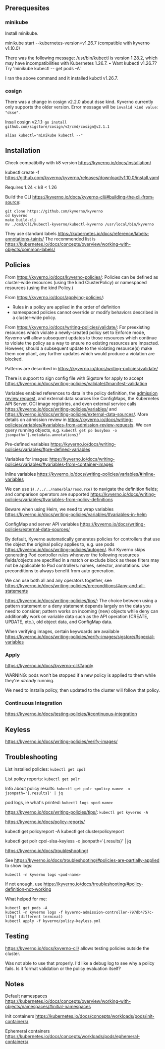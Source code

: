 ## Prerequesites

### minikube

Install minikube.

minikube start --kubernetes-version=v1.26.7 (compatible with kyverno v1.10.0)

There was the following message:
/usr/bin/kubectl is version 1.28.2, which may have incompatibilities with Kubernetes 1.26.7.
    ▪ Want kubectl v1.26.7? Try 'minikube kubectl -- get pods -A'

I ran the above command and it installed kubctl v1.26.7.

### cosign

There was a change in cosign v2.2.0 about dsse kind. Kyverno currently only supports the older version.
Error message will be `invalid kind value: "dsse"`.

Insall cosign v2.1.1: `go install github.com/sigstore/cosign/v2/cmd/cosign@v2.1.1`

`alias kubectl="minikube kubectl --"`

## Installation

Check compatibilty with k8 version https://kyverno.io/docs/installation/

kubectl create -f https://github.com/kyverno/kyverno/releases/download/v1.10.0/install.yaml

Requires 1.24 < k8 < 1.26

Build the CLI https://kyverno.io/docs/kyverno-cli/#building-the-cli-from-source:

```
git clone https://github.com/kyverno/kyverno
cd kyverno
make build-cli
mv ./cmd/cli/kubectl-kyverno/kubectl-kyverno /usr/local/bin/kyverno
```

They use standard labels https://kubernetes.io/docs/reference/labels-annotations-taints/
The recommended list is https://kubernetes.io/docs/concepts/overview/working-with-objects/common-labels/

## Policies

From https://kyverno.io/docs/kyverno-policies/: Policies can be defined as cluster-wide resources (using the kind ClusterPolicy) or namespaced resources (using the kind Policy.) 

From https://kyverno.io/docs/applying-policies/:
- Rules in a policy are applied in the order of definition 
- namespaced policies cannot override or modify behaviors described in a cluster-wide policy.

From https://kyverno.io/docs/writing-policies/validate/: For preexisting resources which violate a newly-created policy set to Enforce mode, Kyverno will allow subsequent updates to those resources which continue to violate the policy as a way to ensure no existing resources are impacted. However, should a subsequent update to the violating resource(s) make them compliant, any further updates which would produce a violation are blocked.

Patterns are described in https://kyverno.io/docs/writing-policies/validate/

There is support to sign config file with Sigstore for apply to accept https://kyverno.io/docs/writing-policies/validate/#manifest-validation

Variables enabled references to data in the policy definition, the [admission review request](https://kubernetes.io/docs/reference/access-authn-authz/extensible-admission-controllers/#request), and external data sources like ConfigMaps, the Kubernetes API Server, OCI image registries, and even external service calls https://kyverno.io/docs/writing-policies/variables/ and https://kyverno.io/docs/writing-policies/external-data-sources/. More details on admission review in https://kyverno.io/docs/writing-policies/variables/#variables-from-admission-review-requests. We can query running objects, e.g. `kubectl get po busybox -o jsonpath='{.metadata.annotations}'`

Pre-defined variables https://kyverno.io/docs/writing-policies/variables/#pre-defined-variables

Variables for images: https://kyverno.io/docs/writing-policies/variables/#variables-from-container-images

Inline variables https://kyverno.io/docs/writing-policies/variables/#inline-variables

We can use `$(./../../name/bla/resource)` to navigate the definition fields; and comparison operators are supported https://kyverno.io/docs/writing-policies/variables/#variables-from-policy-definitions

Beware when using Helm, we need to wrap variables https://kyverno.io/docs/writing-policies/variables/#variables-in-helm

ConfigMap and server API variables https://kyverno.io/docs/writing-policies/external-data-sources/

By default, Kyverno automatically generates policies for controllers that use the object the original policy applies to, e.g. use pods https://kyverno.io/docs/writing-policies/autogen/. But Kyverno skips generating Pod controller rules whenever the following resources fields/objects are specified in a match or exclude block as these filters may not be applicable to Pod controllers: names, selector, annotations. Use preconditions to always benefit from auto generation.

We can use both all and any operators together, see https://kyverno.io/docs/writing-policies/preconditions/#any-and-all-statements

https://kyverno.io/docs/writing-policies/tips/: The choice between using a pattern statement or a deny statement depends largely on the data you need to consider; pattern works on incoming (new) objects while deny can additionally work on variable data such as the API operation (CREATE, UPDATE, etc.), old object data, and ConfigMap data.

When verifying images, certain keywoards are available https://kyverno.io/docs/writing-policies/verify-images/sigstore/#special-variables

### Apply

https://kyverno.io/docs/kyverno-cli/#apply

WARNING: pods won't be stopped if a new policy is applied to them while they're _already_ running.

We need to installa policy, then updated to the cluster will follow that policy.

### Continuous Integration

https://kyverno.io/docs/testing-policies/#continuous-integration

## Keyless

https://kyverno.io/docs/writing-policies/verify-images/

## Troubleshooting

List installed policies: `kubectl get cpol`

List policy reports: `kubectl get polr`

Info about policy results: `kubectl get polr <policy-name> -o jsonpath='{.results}' | jq`

pod logs, ie what's printed: `kubectl logs <pod-name>`

https://kyverno.io/docs/writing-policies/tips/: `kubectl get kyverno -A`


https://kyverno.io/docs/policy-reports/

kubectl get policyreport -A
kubectl get clusterpolicyreport

kubectl get polr cpol-slsa-keyless -o jsonpath='{.results}' | jq

https://kyverno.io/docs/troubleshooting/

See https://kyverno.io/docs/troubleshooting/#policies-are-partially-applied to show logs:

```
kubectl -n kyverno logs <pod-name>
```

If not enough, use https://kyverno.io/docs/troubleshooting/#policy-definition-not-working

What helped for me:

```
kubectl get pods -A
kubectl -n kyverno logs -f kyverno-admission-controller-797db4757c-lt5gf (different terminal)
kubectl apply -f kyverno/policy-keyless.yml
```

## Testing

https://kyverno.io/docs/kyverno-cli/ allows testing policies outside the cluster.

Was not able to use that properly. I'd like a debug log to see why a policy fails. Is it format validation or the policy evaluation itself?

## Notes

Default namespaces https://kubernetes.io/docs/concepts/overview/working-with-objects/namespaces/#initial-namespaces

Init containers https://kubernetes.io/docs/concepts/workloads/pods/init-containers/

Ephemeral containers https://kubernetes.io/docs/concepts/workloads/pods/ephemeral-containers/

